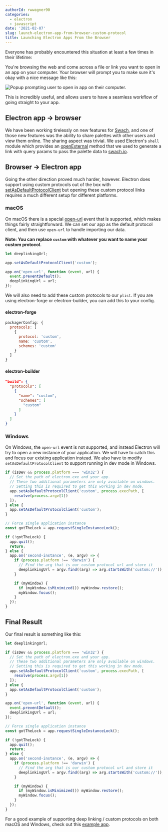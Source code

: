 ```yaml
---
authorId: rwwagner90
categories:
  - electron
  - javascript
date: '2021-02-07'
slug: launch-electron-app-from-browser-custom-protocol
title: Launching Electron Apps From the Browser
---
```


Everyone has probably encountered this situation at least a few times in their lifetime:

You're browsing the web and come across a file or link you want to open in an app on your computer.
Your browser will prompt you to make sure it's okay with a nice message like this:

![Popup prompting user to open in app on their computer.](/img/blog/launch-electron-app-from-browser-custom-protocol/open-with.png)

This is incredibly useful, and allows users to have a seamless workflow of going straight to your app.

## Electron app -> browser

We have been working tirelessly on new features for [Swach](https://swach.io/), and one of those new features was the ability to share palettes with other users and view them online. 
The sharing aspect was trivial. We used Electron's `shell` module which provides an [openExternal](https://www.electronjs.org/docs/api/shell#shellopenexternalurl-options)
method that we used to generate a link with query params to pass the palette data to [swach.io](https://swach.io/).

## Browser -> Electron app

Going the other direction proved much harder, however. Electron does support using custom protocols out of the box with [setAsDefaultProtocolClient](https://www.electronjs.org/docs/api/app#appsetasdefaultprotocolclientprotocol-path-args) but opening these custom protocol links requires a much different setup for different platforms.

### macOS

On macOS there is a special [open-url](https://www.electronjs.org/docs/api/app#event-open-url-macos) event that is supported, which makes things fairly straightforward. 
We can set our app as the default protocol client, and then use `open-url` to handle importing our data.

**Note: You can replace `custom` with whatever you want to name your custom protocol.**

```js
let deeplinkingUrl;

app.setAsDefaultProtocolClient('custom');

app.on('open-url', function (event, url) {
  event.preventDefault();
  deeplinkingUrl = url;
});
```

We will also need to add these custom protocols to our `plist`. If you are using electron-forge or electron-builder, you can add this to your config.

#### electron-forge

```js
packagerConfig: {
  protocols: [
    {
      protocol: 'custom',
      name: 'custom',
      schemes: 'custom'
    }
  ]
}
```

#### electron-builder

```json
"build": {
  "protocols": [
    {
      "name": "custom",
      "schemes": [
        "custom"
      ]
    }
  ]
}
```

### Windows

On Windows, the `open-url` event is not supported, and instead Electron will try to open a new instance of your application. 
We will have to catch this and focus our existing application instead. We also have to modify `setAsDefaultProtocolClient` to support running in dev mode in Windows.

```js
if (isDev && process.platform === 'win32') {
  // Set the path of electron.exe and your app.
  // These two additional parameters are only available on windows.
  // Setting this is required to get this working in dev mode.
  app.setAsDefaultProtocolClient('custom', process.execPath, [
    resolve(process.argv[1])
  ]);
} else {
  app.setAsDefaultProtocolClient('custom');
}

// Force single application instance
const gotTheLock = app.requestSingleInstanceLock();

if (!gotTheLock) {
  app.quit();
  return;
} else {
  app.on('second-instance', (e, argv) => {
    if (process.platform !== 'darwin') {
      // Find the arg that is our custom protocol url and store it
      deeplinkingUrl = argv.find((arg) => arg.startsWith('custom://'));
    }

    if (myWindow) {
      if (myWindow.isMinimized()) myWindow.restore();
      myWindow.focus();
    }
  });
}
```

## Final Result

Our final result is something like this:

```js
let deeplinkingUrl;

if (isDev && process.platform === 'win32') {
  // Set the path of electron.exe and your app.
  // These two additional parameters are only available on windows.
  // Setting this is required to get this working in dev mode.
  app.setAsDefaultProtocolClient('custom', process.execPath, [
    resolve(process.argv[1])
  ]);
} else {
  app.setAsDefaultProtocolClient('custom');
}

app.on('open-url', function (event, url) {
  event.preventDefault();
  deeplinkingUrl = url;
});

// Force single application instance
const gotTheLock = app.requestSingleInstanceLock();

if (!gotTheLock) {
  app.quit();
  return;
} else {
  app.on('second-instance', (e, argv) => {
    if (process.platform !== 'darwin') {
      // Find the arg that is our custom protocol url and store it
      deeplinkingUrl = argv.find((arg) => arg.startsWith('custom://'));
    }

    if (myWindow) {
      if (myWindow.isMinimized()) myWindow.restore();
      myWindow.focus();
    }
  });
}
```

For a good example of supporting deep linking / custom protocols on both macOS and Windows, check out this [example app](https://github.com/oikonomopo/electron-deep-linking-mac-win).
